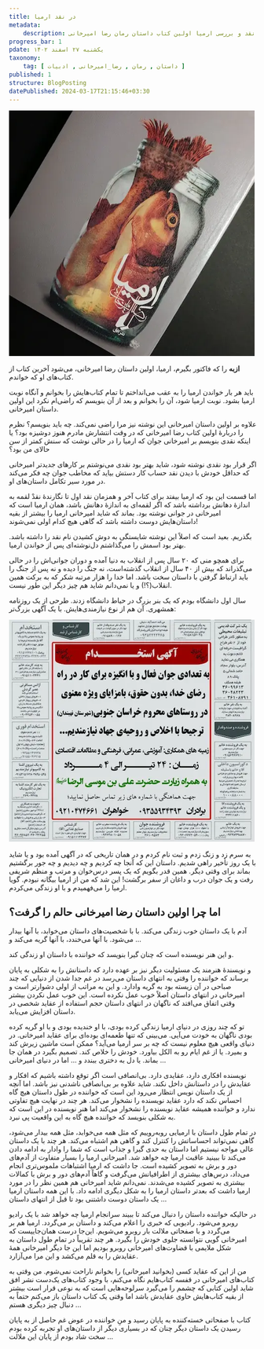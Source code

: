 ```yaml
---
title: در نقد ارمیا
metadata: 
    description: نقد و بررسی ارمیا اولین کتاب داستان رمان رضا امیرخانی
progress_bar: 1
pdate: یکشنبه ۲۷ اسفند ۱۴۰۲
taxonomy:
    tag: [ داستان , رمان , رضا_امیرخانی , ادبیات ]
published: 1
structure: BlogPosting
datePublished: 2024-03-17T21:15:46+03:30
---
```

![ کتاب ارمیا نوشته رضا امیرخانی نشر افق ](ermia.webp?classes=center&loading=lazy)
<div class="align-center">
</div>

**ازبه** را که فاکتور بگیرم، ارمیا، اولین داستان رضا امیرخانی، می‌شود آخرین کتاب از کتاب‌های او که خواندم.

باید هر بار خواندن ارمیا را به عقب می‌انداختم تا تمام کتاب‌هایش را بخوانم و آنگاه نوبت ارمیا بشود.
نوبت ارمیا شود، آن را بخوانم و بعد از آن بنویسم که راضی‌ام نکرد این اولین داستان امیرخانی.

علاوه بر اولین داستان امیرخانی این نوشته نیز مرا راضی نمی‌کند. چه باید بنویسم؟ نظرم را دربارهٔ اولین کتاب رضا امیرخانی که در وقت انتشارش مادرم هنوز دوشیزه بود؟ یا اینکه نقدی بنویسم بر امیرخانی جوان که ارمیا را در حالی نوشت که سنش کمتر از سن حالای من بود؟

اگر قرار بود نقدی نوشته شود، شاید بهتر بود نقدی می‌نوشتم بر کارهای جدیدتر امیرخانی که حداقل خودش با دیدن نقد حساب کار دستش بیاید که مخاطب جوان چه فکر می‌کند در مورد سیر تکامل داستان‌های او.

اما قسمت این بود که ارمیا بیفتد برای کتاب آخر و همزمان نقد اول تا نگارندهٔ نقدْ لقمه به اندازهٔ دهانش برداشته باشد که اگر لقمه‌ای به اندازهٔ دهانش باشد، همان ارمیا است که امیرخانی در جوانی نوشته بود. بماند که شاید امیرخانی ارمیا را بیشتر از بقیه داستان‌هایش دوست داشته باشد که گاهی هیچ کدام اولی نمی‌شوند!

بگذریم. بعید است که اصلاً این نوشته شایستگی به دوش کشیدن نام نقد را داشته باشد. بهتر بود اسمش را می‌گذاشتم دل‌نوشته‌ای پس از خواندن ارمیا.

برای همچو منی که ۲۰ سال پس از انقلاب به دنیا آمده و دوران جوانی‌اش را در حالی می‌گذراند که بیش از ۴۰ سال از انقلاب گذشته‌است، نه جنگ را دیده و نه پس از جنگ را باید ارتباط گرفتن با داستان سخت باشد. اما خدا را هزار مرتبه شکر که به برکت همین انقلاب(؟!) و یا نمی‌دانم شاید هم چیز دیگر این طور نیست. 

سال اول دانشگاه بودم که یک بنر بزرگ در حیاط دانشگاه زدند. طرحی از یک روزنامه همشهری. آن هم از نوع نیازمندی‌هایش. با یک آگهی بزرگ‌تر:

![ اطلاعیه گروه جهادی شید وزوایی تابستان ۱۳۹۷ ](zjahadi.webp?classes=center&loading=lazy)

به سرم زد و زنگ زدم و ثبت نام کردم و در همان تاریخی که در آگهی آمده بود و یا شاید با یک روز تأخیر راهی شدیم. داستان این که آنجا چه کردیم و چه دیدیم و چه جور برگشتیم بماند برای وقتی دیگر. همین قدر بگویم که یک پسر درس‌خوان و مرتب و منظم شریفی رفت و یک جوان درب و داغان از سفر برگشت! این شد که من از ارمیا بیگانه نبودم. گویا ارمیا را می‌فهمیدم و با او زندگی می‌کردم.

## اما چرا اولین داستان رضا امیرخانی حالم را گرفت؟

آدم با یک داستان خوب زندگی می‌کند. با با شخصیت‌های داستان می‌خوابد، با آنها بیدار می‌شود. با آنها می‌خندد، با آنها گریه می‌کند و ...

و این هنر نویسنده است که چنان گیرا بنویسد که خواننده با داستان او زندگی کند. 

و نویسندهٔ هنرمند یک مسئولیت دیگر نیز بر عهده دارد که داستانش را به شکلی به پایان برساند که خواننده را وقتی به انتهای داستان می‌رسد در غم جدا شدن از دنیایی که چند صباحی در آن زیسته بود به گریه وادارد.
و این به مراتب از اولی دشوارتر است و امیرخانی در انتهای داستان اصلاً خوب عمل نکرده است. این خوب عمل نکردن بیشتر وقتی اتفاق می‌افتد که ناگهان در انتهای داستان حجم استفاده از عقاید شخصی در داستان افزایش می‌یابد.

تو که چند روزی در دنیای ارمیا زندگی کرده بودی، با او خندیده بودی و با او گریه کرده بودی ناگهان به خودت می‌آیی. می‌بینی که تنها طعمه‌ای بوده‌ای برای عقاید امیرخانی. در دنیای واقعی هیچ معلوم نیست که چه بر سر ارمیا می‌آید؟ ممکن است ماشین زیرش کند و بمیرد. یا از غم ایام رو به الکل بیاورد. خودش را خلاص کند. تصمیم بگیرد در همان جا بماند. یا دل به دختری ببندد و ... اما در دنیای امیرخانی ...

نویسنده افکاری دارد، عقایدی دارد. بی‌انصافی است اگر توقع داشته باشیم که افکار و عقایدش را در داستانش داخل نکند. شاید علاوه بر بی‌انصافی ناشدنی نیز باشد. اما آنچه از یک داستان نویس انتظار می‌رود این است که خواننده در طول داستان هیچ گاه احساس نکند که دارد عقاید نویسنده را نشخوار می‌کند. هر چند در نهایت هیچ تفاوتی ندارد و خواننده همیشه عقاید نویسنده را نشخوار می‌کند اما هنر نویسنده در این است که به شکلی بنویسد که خواننده هیچ گاه به این واقعیت پی نبرد.

در تمام طول داستان با ارمیایی روبه‌روییم که مثل همه می‌خوابد، مثل همه بیدار می‌شود، گاهی نمی‌تواند احساساتش را کنترل کند و گاهی هم اشتباه می‌کند. هر چند با یک داستان عالی مواجه نیستیم اما داستان به حدی گیرا و جذاب است که شما را وادار به ادامه دادن می‌کند تا ببینید عاقبت ارمیا چه خواهد شد. امیرخانی ارمیا را بسیار متفاوت از آدم‌های دور و برش به تصویر کشیده است. جا داشت که ارمیا اشتباهات ملموس‌تری انجام می‌داد، درس‌های بیشتری از اطرافیانش می‌گرفت و گاهاً آدم‌های دور و برش با کمالات بیشتری به تصویر کشیده می‌شدند. نمی‌دانم شاید امیرخانی هم همین نظر را در مورد ارمیا داشت که بعدتر داستان ارمیا را به شکل دیگری ادامه داد. با این همه داستان ارمیا یک داستان دوست داشتنی بود تا قبل از انتهای داستان ...

در حالیکه خواننده داستان را دنبال می‌کند تا ببیند سرانجام ارمیا چه خواهد شد با یک رادیو روبرو می‌شود. رادیویی که خبری را اعلام می‌کند و داستان بر می‌گردد. ارمیا هم بر می‌گردد و با صفحاتی ملالت بار روبرو می‌شویم. این‌جا درست همان‌جاییست که امیرخانی گویی نتوانسته جلوی خودش را بگیرد. هر چند تقریباً در تمام طول داستان به شکل ملایمی با قضاوت‌های امیرخانی روبرو بودیم اما این جا دیگر امیرخانی همهٔ عقایدش را به قلم می‌کشد و این مرا می‌آزارد.

من از این که عقاید کسی (بخوانید امیرخانی) را بخوانم ناراحت نمی‌شوم. من وقتی به کتاب‌های امیرخانی در قفسه کتاب‌هایم نگاه می‌کنم، با وجود کتاب‌های یک‌دست نشر افق شاید اولین کتابی که چشمم را می‌گیرد سرلوحه‌هایی است که به نوعی قرار است بیشتر از بقیه کتاب‌هایش حاوی عقایدش باشد اما وقتی یک کتاب داستان باز می‌کنم حتماً به دنبال چیز دیگری هستم ...

کتاب با صفحاتی خسته‌کننده به پایان رسید و منِ خواننده در عوض غم حاصل از به پایان رسیدن یک داستان دیگر چنان که در بسیاری دیگر از داستان‌های او تجربه کرده بودم سخت شاد بودم از پایان این ملالت ...